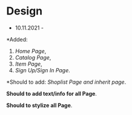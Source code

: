 # Design 

- 10.11.2021 -

*Added: 
1. _Home Page_,
2. _Catalog Page_,
3. _Item Page_,
4. _Sign Up/Sign In Page_.

*Should to add:
_Shoplist Page and inherit page_.

__Should to add text/info for all Page__.

__Should to stylize all Page__.
